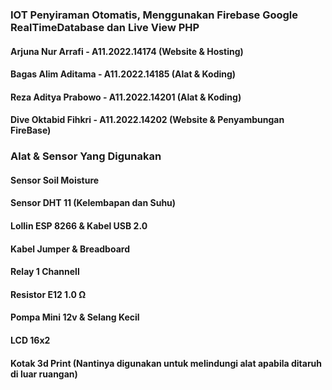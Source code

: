 ### IOT Penyiraman Otomatis, Menggunakan Firebase Google RealTimeDatabase  dan Live View PHP  
#### Arjuna Nur Arrafi    - A11.2022.14174  (Website & Hosting) 
#### Bagas Alim Aditama   - A11.2022.14185  (Alat & Koding)
#### Reza Aditya Prabowo  - A11.2022.14201  (Alat & Koding) 
#### Dive Oktabid Fihkri  - A11.2022.14202  (Website & Penyambungan FireBase) 
### Alat & Sensor Yang Digunakan 
####  Sensor Soil Moisture
####  Sensor DHT 11 (Kelembapan dan Suhu)
####  Lollin ESP 8266 & Kabel USB 2.0
####  Kabel Jumper & Breadboard
####  Relay 1 Channell 
####  Resistor E12 1.0 Ω
####  Pompa Mini 12v & Selang Kecil 
####  LCD 16x2 
####  Kotak 3d Print (Nantinya digunakan untuk melindungi alat apabila ditaruh di luar ruangan) 

